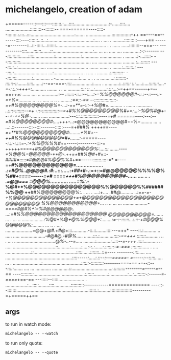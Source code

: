 # michelangelo, creation of adam

+=====-----::---:::---:::::::.:....::::...........................:-......::::....    ...................:::::::::--:::::::--
===-======----:::::--:::::::.:.:::..:::..................................:.......      ....................:::::::::::::::-++
==----==-------::::----:::::::..::...:...................................:....    .    .... .      .........::::::::::----+==
------=--------::..::-:::::...:::::::.......................................  .    .    ......        ......::::::::--=+*=---
-----------::::.....::::::.......::...............................:... ...   ... .....   ....         .............:-:-------
---::::::::::......:::::...............::...................:.............  .................          . .........:-...:::::-
--::::::::::.......................................................   .... ..................           ..........:...:::::::
----:::::..:...................... ................................         ....... .......              . .......:..::::::::
----:::::.......................... ...:....................... ..                     .... .           ..........::::::::::-
--:::::::............:.............  ..-..................:.....   ..              .  . ..              ..........:.::::::::-
::::::-::.......:::::.......:--==-===-::::................:......                                  .     ...........:..::::::
:::.....:....::::::::....-=-:.:.:-+***++*=:...........  ........                                  .       . .. ..........::::
::...:.........:.:::...:-=++==------+*=--==+****+=:    ......                              ....  ..          ............::--
:::::::-::.::--:....:-=*%%@@@@@@#-::.:--::---::-=+%=..........  ..            ..    .     ..... .. ..      ..........:==::-==
--:::::::::::::::::-=+*#%@@@@@@@@%=-...:-==**=-:::-+%@#=...........      .    .......    ............      ..::::-:::::::--=+
-::-:::::::::::::--=+#%%@@@@@@@@@%#+=:...:-%@%#@+---+-++%@-.......       .....   ...............:---:::.::::::::::::::----=+#
======----:---:--=*#%@@@@@@@@#:....++*+-..:=@@@@@@@@@@@#==%=.........   ... .. ...:.::-------:::--:::-------::::::----=+*###%
*++++==----=+**#%@@@@@@@@@@#:........+%#+--++#%%@@@@@@@@@*=#+.......:-=====-----:.::-:.:::=-.:+%%@%%%#*+=-----:---------:::-=
+++++====+*#%@@@@@@@@@@@@%:....:::........----+%@@%=@@@@@-++@-.++=+##%@#+*#=::-####=:::::=#@@@#*%@@%%#*+==------::::::.:::-=*
=----=+**#%@@@@@@@@@@@@=..................  .:*+#@%..@@@@#.:*#:..:::.....:+#*#+*#-.:=+::=#@@@@@@@%%%%@%%##****+====------=+*#
====+++*#%@@@@@@@@@#-......     .... .. .    .=@@=== =@@@%............ .....=%*:.-*%@#+*%@@@@@@@@@@@@@@@@%%@@@@@@%%######%%@@
++**##%@@@@@@@@%:.       .  ...     .     ....:+.... .##*@..........   ..:==-=-+%@@@@@@@@@@@@@@+=+@@@@@@@@@@@@@@@@@@@@@@@@@@@
%%@@@@@@@@@@@+...  ..      ..              ... ...   ...................-====#@#%+:=%#@@@@@@*:.  ...:*=#%%@@@@@@@@@@@@@@@@@@@
@@@@@@@@@@=.......          ...             . ...    .. .................:*%@#+%@*+@%%@@@+:........:=-:-::::::...::::-+#@@@%*
@@@@@%*:......... ...       ..         .   ....     .....................=*@@+@#.+#@+:::............-::.::........::::---=++*
----::.:..........          ..   .....     .....      ...................-#@#@*.-#@%.....   .......:::.:...........::::-==+++
:::::::...........          ..   . ....   ................................*@*%-..--=.....  .........:...........:..:::--=-+++
:::::...........               ..  ..... .................................::.........:........:....:-:.:......:.:::::::-=-===
::::::::......               . ....        ....................::.................................:::::......:::::::..::=----
--------::::.....              ....       ....................................................::::-----:.....:.::--:---=====-
=-----:--:::::......          ...    .   ......................:..............................::::::-::::::::::--------===-==
-=--::---:::::.......  ....   ...   ............ .............::...............................:.:::::::::--------=-----=--==
----::::::::::.....................    ..................:::::::...........:..............:...:..:::::::-:------=-====*+==-==
---:::::--:::::.................... . .................:...:::::........::::.............::::::::::------------==============
----::--:::::::...........................................:............::::::.:.........:::::::::::::::::---------=+=====++==

## args

to run in watch mode:
```
michelangelo -- --watch
```

to run only quote:
```
michelangelo -- --quote
```
